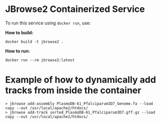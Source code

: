 # JBrowse2 Containerized Service

To run this service using `docker run`, use:

**How to build:**
```
docker build -t jbrowse2 .
```
**How to run:**
```
docker run --rm jbrowse2:latest
```

# Example of how to dynamically add tracks from inside the container
```
> jbrowse add-assembly PlasmoDB-61_Pfalciparum3D7_Genome.fa --load copy --out /usr/local/apache2/htdocs/
> jbrowse add-track sorted_PlasmoDB-61_Pfalciparum3D7.gff.gz --load copy --out /usr/local/apache2/htdocs/
```
